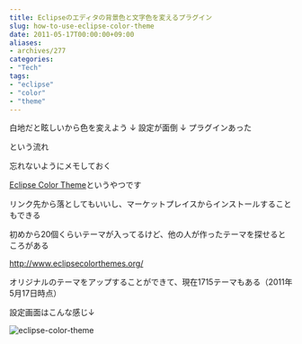 ```yaml
---
title: Eclipseのエディタの背景色と文字色を変えるプラグイン
slug: how-to-use-eclipse-color-theme
date: 2011-05-17T00:00:00+09:00
aliases:
- archives/277
categories: 
- "Tech"
tags: 
- "eclipse"
- "color"
- "theme"
---
```


白地だと眩しいから色を変えよう
↓
設定が面倒
↓
プラグインあった

という流れ

忘れないようにメモしておく

[Eclipse Color Theme](http://marketplace.eclipse.org/content/eclipse-color-theme)というやつです

リンク先から落としてもいいし、マーケットプレイスからインストールすることもできる

初めから20個くらいテーマが入ってるけど、他の人が作ったテーマを探せるところがある

http://www.eclipsecolorthemes.org/

オリジナルのテーマをアップすることができて、現在1715テーマもある（2011年5月17日時点）

設定画面はこんな感じ↓

![eclipse-color-theme](/images/eclipse-color-theme1.png)